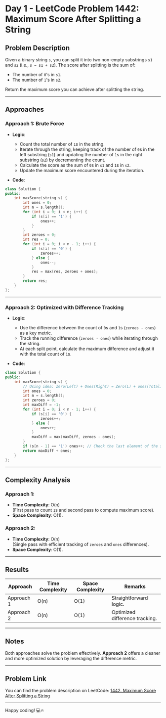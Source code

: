 # Day 1 - LeetCode Problem 1442: Maximum Score After Splitting a String

## Problem Description
Given a binary string `s`, you can split it into two non-empty substrings `s1` and `s2` (i.e., `s = s1 + s2`). The score after splitting is the sum of:
- The number of `0`'s in `s1`.
- The number of `1`'s in `s2`.

Return the maximum score you can achieve after splitting the string.

---

## Approaches

### Approach 1: Brute Force
- **Logic**:  
  - Count the total number of `1`s in the string.
  - Iterate through the string, keeping track of the number of `0`s in the left substring (`s1`) and updating the number of `1`s in the right substring (`s2`) by decrementing the count.
  - Calculate the score as the sum of `0`s in `s1` and `1`s in `s2`.
  - Update the maximum score encountered during the iteration.

- **Code**:
```cpp
class Solution {
public:
    int maxScore(string s) {
        int ones = 0;
        int n = s.length();
        for (int i = 0; i < n; i++) {
            if (s[i] == '1') {
                ones++;
            }
        }
        int zeroes = 0;
        int res = 0;
        for (int i = 0; i < n - 1; i++) {
            if (s[i] == '0') {
                zeroes++;
            } else {
                ones--;
            }
            res = max(res, zeroes + ones);
        }
        return res;
    }
};
```

---

### Approach 2: Optimized with Difference Tracking
- **Logic**:  
  - Use the difference between the count of `0`s and `1`s (`zeroes - ones`) as a key metric.
  - Track the running difference (`zeroes - ones`) while iterating through the string.
  - At each split point, calculate the maximum difference and adjust it with the total count of `1`s.

- **Code**:
```cpp
class Solution {
public:
    int maxScore(string s) {
        // Using idea: Zero(Left) + Ones(Right) = Zero(L) + ones(Total) - ones(Left)
        int ones = 0;
        int n = s.length();
        int zeroes = 0;
        int maxDiff = -1;
        for (int i = 0; i < n - 1; i++) {
            if (s[i] == '0') {
                zeroes++;
            } else {
                ones++;
            }
            maxDiff = max(maxDiff, zeroes - ones); 
        }
        if (s[n - 1] == '1') ones++; // Check the last element of the string.
        return maxDiff + ones;
    }
};
```

---

## Complexity Analysis

### Approach 1:
- **Time Complexity**: O(n)  
  (First pass to count `1`s and second pass to compute maximum score).  
- **Space Complexity**: O(1).

### Approach 2:
- **Time Complexity**: O(n)  
  (Single pass with efficient tracking of `zeroes` and `ones` differences).  
- **Space Complexity**: O(1).

---

## Results
| Approach    | Time Complexity | Space Complexity | Remarks                  |
|-------------|-----------------|------------------|--------------------------|
| Approach 1  | O(n)            | O(1)             | Straightforward logic.   |
| Approach 2  | O(n)            | O(1)             | Optimized difference tracking. |

---

## Notes
Both approaches solve the problem effectively. **Approach 2** offers a cleaner and more optimized solution by leveraging the difference metric.

---

## Problem Link
You can find the problem description on LeetCode: [1442. Maximum Score After Splitting a String](https://leetcode.com/problems/maximum-score-after-splitting-a-string/)

---

Happy coding! 💻🔥